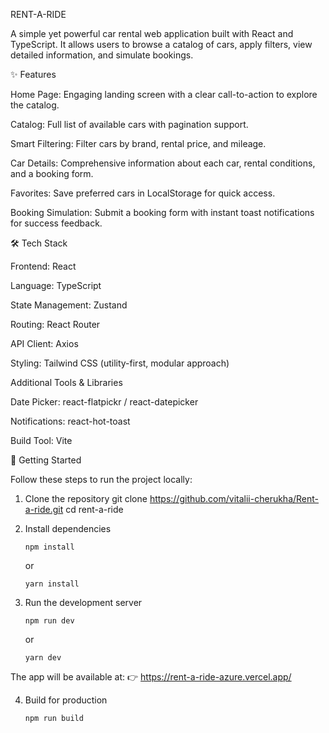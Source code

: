 RENT-A-RIDE

A simple yet powerful car rental web application built with React and TypeScript. It allows users to browse a catalog of cars, apply filters, view detailed information, and simulate bookings.

✨ Features

Home Page: Engaging landing screen with a clear call-to-action to explore the catalog.

Catalog: Full list of available cars with pagination support.

Smart Filtering: Filter cars by brand, rental price, and mileage.

Car Details: Comprehensive information about each car, rental conditions, and a booking form.

Favorites: Save preferred cars in LocalStorage for quick access.

Booking Simulation: Submit a booking form with instant toast notifications for success feedback.

🛠️ Tech Stack

Frontend: React

Language: TypeScript

State Management: Zustand

Routing: React Router

API Client: Axios

Styling: Tailwind CSS (utility-first, modular approach)

Additional Tools & Libraries

Date Picker: react-flatpickr / react-datepicker

Notifications: react-hot-toast

Build Tool: Vite

🚀 Getting Started

Follow these steps to run the project locally:

1. Clone the repository
   git clone https://github.com/vitalii-cherukha/Rent-a-ride.git
   cd rent-a-ride

2. Install dependencies
   ```
   npm install
   ```
   or
   ```
   yarn install
   ```

3. Run the development server
   ```
   npm run dev
   ```
   or
   ```
   yarn dev
   ```

The app will be available at:
👉 https://rent-a-ride-azure.vercel.app/

4. Build for production
   ```
   npm run build
   ```
